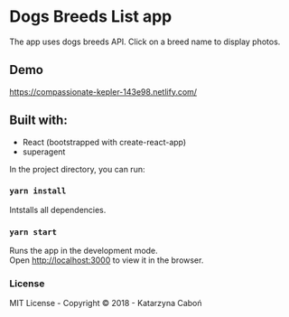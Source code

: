 # Dogs Breeds List app

The app uses dogs breeds API. Click on a breed name to display photos.

## Demo

https://compassionate-kepler-143e98.netlify.com/

## Built with:

- React (bootstrapped with create-react-app)
- superagent

In the project directory, you can run:

### `yarn install`

Intstalls all dependencies.

### `yarn start`

Runs the app in the development mode.<br>
Open [http://localhost:3000](http://localhost:3000) to view it in the browser.

### License

MIT License - Copyright © 2018 - Katarzyna Caboń

